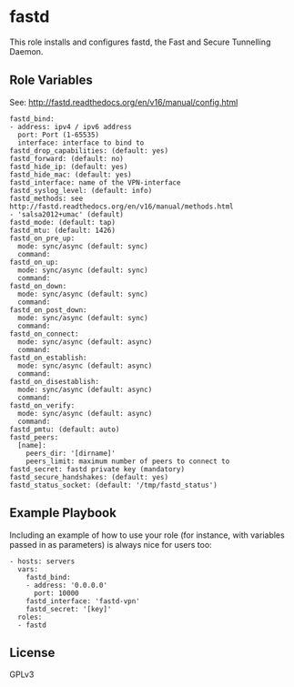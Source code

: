 fastd
=========

This role installs and configures fastd, the Fast and Secure Tunnelling Daemon.

Role Variables
--------------

See: http://fastd.readthedocs.org/en/v16/manual/config.html

    fastd_bind:
    - address: ipv4 / ipv6 address
      port: Port (1-65535)
      interface: interface to bind to
    fastd_drop_capabilities: (default: yes)
    fastd_forward: (default: no)
    fastd_hide_ip: (default: yes)
    fastd_hide_mac: (default: yes)
    fastd_interface: name of the VPN-interface
    fastd_syslog_level: (default: info)
    fastd_methods: see http://fastd.readthedocs.org/en/v16/manual/methods.html
    - 'salsa2012+umac' (default)
    fastd_mode: (default: tap)
    fastd_mtu: (default: 1426)
    fastd_on_pre_up:
      mode: sync/async (default: sync)
      command:
    fastd_on_up:
      mode: sync/async (default: sync)
      command:
    fastd_on_down:
      mode: sync/async (default: sync)
      command:
    fastd_on_post_down:
      mode: sync/async (default: sync)
      command:
    fastd_on_connect:
      mode: sync/async (default: async)
      command:
    fastd_on_establish:
      mode: sync/async (default: async)
      command:
    fastd_on_disestablish:
      mode: sync/async (default: async)
      command:
    fastd_on_verify:
      mode: sync/async (default: async)
      command:
    fastd_pmtu: (default: auto)
    fastd_peers:
      [name]:
        peers_dir: '[dirname]'
        peers_limit: maximum number of peers to connect to
    fastd_secret: fastd private key (mandatory)
    fastd_secure_handshakes: (default: yes)
    fastd_status_socket: (default: '/tmp/fastd_status')

Example Playbook
----------------

Including an example of how to use your role (for instance, with variables passed in as parameters) is always nice for users too:

    - hosts: servers
      vars:
        fastd_bind:
        - address: '0.0.0.0'
          port: 10000
        fastd_interface: 'fastd-vpn'
        fastd_secret: '[key]'
      roles:
      - fastd

License
-------

GPLv3

